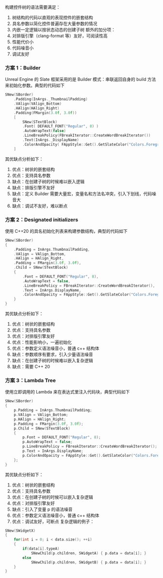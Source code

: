 构建控件树的语法需要满足：
1. 树结构的代码以直观的表现控件的嵌套结构
2. 具名参数以简化控件普遍存在大量参数的情况
3. 内嵌一定逻辑以按状态动态的创建子树
额外的加分项：
1. 对排版引擎（clang-format 等）友好，可阅读性高
2. 性能代价小
3. 代码噪音小
4. 调试友好
### 方案 1：Builder
Unreal Engine 的 Slate 框架采用的是 Builder 模式：串联返回自身的 build 方法来初始化参数。典型的代码如下
```cpp
SNew(SBorder)
	.Padding(InArgs._ThumbnailPadding)
	.VAlign(VAlign_Bottom)
	.HAlign(HAlign_Right)
	.Padding(FMargin(3.0f, 3.0f))
	[
		SNew(STextBlock)
		.Font( DEFAULT_FONT("Regular", 8) )
		.AutoWrapText(false)
		.LineBreakPolicy(FBreakIterator::CreateWordBreakIterator())
		.Text(InArgs._DisplayName)
		.ColorAndOpacity( FAppStyle::Get().GetSlateColor("Colors.Foreground") )
	]
```
其优缺点分析如下：
1. 优点：树状的嵌套结构
2. 优点：支持具名参数
3. 缺点：在创建子树的时候难以嵌入逻辑
4. 缺点：排版引擎不友好
5. 缺点：定义 Builder 需要大量宏，变量名和方法名冲突，引入下划线，代码噪音大
6. 缺点：调试不友好，难以断点
### 方案 2：Designated initializers
使用 C++20 的具名初始化列表来构建参数结构，典型的代码如下
```cpp
SNew(SBorder) 
{
	.Padding = InArgs.ThumbnailPadding,
	.VAlign = VAlign_Bottom,
	.HAlign = HAlign_Right,
	.Padding = FMargin(3.0f, 3.0f),
	.Child = SNew(STextBlock)
	{
		.Font = DEFAULT_FONT("Regular", 8),
		.AutoWrapText = false,
		.LineBreakPolicy = FBreakIterator::CreateWordBreakIterator(),
		.Text = InArgs.DisplayName,
		.ColorAndOpacity = FAppStyle::Get().GetSlateColor("Colors.Foreground")
	}
}
```
其优缺点分析如下：
1. 优点：树状的嵌套结构
2. 优点：支持具名参数
3. 优点：对排版引擎友好
4. 优点：性能影响小，一遍初始化
5. 优点：参数定义语法噪音小，普通 c++ 结构体
6. 缺点：参数顺序有要求，引入少量语法噪音
7. 缺点：在创建子树的时候难以嵌入复杂逻辑
8. 缺点：需要 C++ 20
### 方案 3：Lambda Tree
使用立即调用的 Lambda 来在表达式里注入代码块，典型代码如下
```cpp
SNew(SBorder) 
{
	p.Padding = InArgs.ThumbnailPadding;
	p.VAlign = VAlign_Bottom;
	p.HAlign = HAlign_Right;
	p.Padding = FMargin(3.0f, 3.0f);
	p.Child = SNew(STextBlock)
	{
		p.Font = DEFAULT_FONT("Regular", 8);
		p.AutoWrapText = false;
		p.LineBreakPolicy = FBreakIterator::CreateWordBreakIterator();
		p.Text = InArgs.DisplayName;
		p.ColorAndOpacity = FAppStyle::Get().GetSlateColor("Colors.Foreground");
	};
}
```
其优缺点分析如下：
1. 优点：树状的嵌套结构
2. 优点：支持具名参数
3. 优点：在创建子树的时候可以嵌入复杂逻辑
4. 优点：对排版引擎友好
5. 缺点：引入了变量 p 的语法噪音
6. 优点：参数定义语法噪音小，普通 c++ 结构体
7. 优点：调试友好，可断点
复杂逻辑的例子：
```cpp
SNew(SWidgetX)
{
	for(int i = 0; i < data.size(); ++i)
	{
		if(data[i].typeA)
			SNewChild(p.children, SWidgetA) { p.data = data[i]; }
		else
			SNewChild(p.children, SWidgetB) { p.data = data[i]; }
	}
}
```